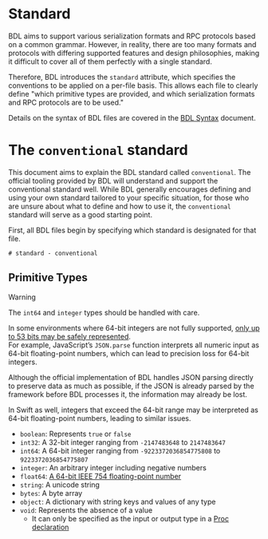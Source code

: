 # Standard

BDL aims to support various serialization formats and RPC protocols based on a common grammar.
However, in reality, there are too many formats and protocols with differing supported features
and design philosophies, making it difficult to cover all of them perfectly with a single standard.

Therefore, BDL introduces the `standard` attribute,
which specifies the conventions to be applied on a per-file basis.
This allows each file to clearly define
"which primitive types are provided, and which serialization formats and RPC protocols are to be used."

Details on the syntax of BDL files are covered in the [BDL Syntax](./syntax.md) document.

# The `conventional` standard

This document aims to explain the BDL standard called `conventional`.
The official tooling provided by BDL will understand and support the conventional standard well.
While BDL generally encourages defining and using your own standard tailored to your specific situation,
for those who are unsure about what to define and how to use it,
the `conventional` standard will serve as a good starting point.

First, all BDL files begin by specifying which standard is designated for that file.

```bdl
# standard - conventional
```

## Primitive Types

> [!WARNING]
> The `int64` and `integer` types should be handled with care.
>
> In some environments where 64-bit integers are not fully supported,
> [only up to 53 bits may be safely represented](https://developer.mozilla.org/en-US/docs/Web/JavaScript/Reference/Global_Objects/Number/MAX_SAFE_INTEGER).\
> For example, JavaScript’s `JSON.parse` function interprets all numeric input as 64-bit floating-point numbers,
> which can lead to precision loss for 64-bit integers.
>
> Although the official implementation of BDL handles JSON parsing directly to preserve data as much as possible,
> if the JSON is already parsed by the framework before BDL processes it, the information may already be lost.
>
> In Swift as well, integers that exceed the 64-bit range may be interpreted as 64-bit floating-point numbers, leading to similar issues.

- `boolean`: Represents `true` or `false`
- `int32`: A 32-bit integer ranging from `-2147483648` to `2147483647`
- `int64`: A 64-bit integer ranging from `-9223372036854775808` to `9223372036854775807`
- `integer`: An arbitrary integer including negative numbers
- `float64`: [A 64-bit IEEE 754 floating-point number](https://en.wikipedia.org/wiki/Double-precision_floating-point_format)
- `string`: A unicode string
- `bytes`: A byte array
- `object`: A dictionary with string keys and values of any type
- `void`: Represents the absence of a value
  - It can only be specified as the input or output type in a [Proc declaration](./syntax.md#Proc)
